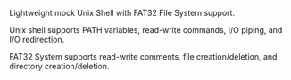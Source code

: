 Lightweight mock Unix Shell with FAT32 File System support.

Unix shell supports PATH variables, read-write commands, I/O piping, and  I/O redirection.

FAT32 System supports read-write comments, file creation/deletion, and directory creation/deletion.
